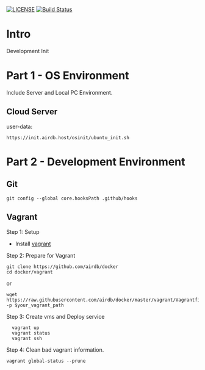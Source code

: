 [![LICENSE](https://img.shields.io/badge/license-airdb.host-blue.svg)](https://github.com/airdb)
[![Build Status](https://travis-ci.org/airdb/docker.svg?branch=master)](https://travis-ci.org/airdb/docker)

# Intro 
Development Init


# Part 1 - OS Environment 
Include Server and Local PC Environment.

## Cloud Server

user-data:
```
https://init.airdb.host/osinit/ubuntu_init.sh
```



# Part 2 - Development Environment

## Git

```
git config --global core.hooksPath .github/hooks
```


## Vagrant

Step 1: Setup
- Install [vagrant](https://www.vagrantup.com/downloads.html)

Step 2: Prepare for Vagrant
```plain
git clone https://github.com/airdb/docker
cd docker/vagrant
```
or
```plain
wget https://raw.githubusercontent.com/airdb/docker/master/vagrant/Vagrantfile -p $your_vagrant_path
```

Step 3: Create vms and Deploy service
```plain
  vagrant up
  vagrant status
  vagrant ssh
```

Step 4: Clean bad vagrant information.

`vagrant global-status --prune`
